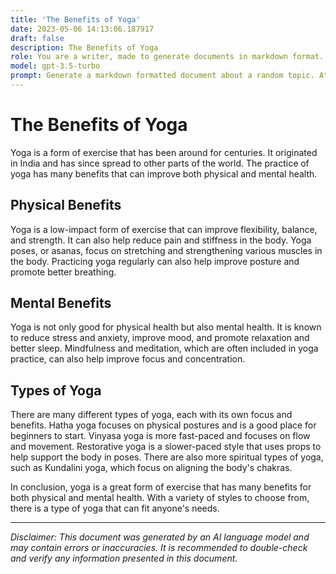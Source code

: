 ```yaml
---
title: 'The Benefits of Yoga'
date: 2023-05-06 14:13:06.187917
draft: false
description: The Benefits of Yoga
role: You are a writer, made to generate documents in markdown format. It is very important that all of the documents you generate are in valid markdown format.
model: gpt-3.5-turbo
prompt: Generate a markdown formatted document about a random topic. At the bottom, include a disclaimer explaining that the document was generated by you. The first line of the document should be the title. Make sure that the entire document is in proper markdown format, using a mix of various tags to make the document visually appealing.
---
```


# The Benefits of Yoga

Yoga is a form of exercise that has been around for centuries. It originated in India and has since spread to other parts of the world. The practice of yoga has many benefits that can improve both physical and mental health.

## Physical Benefits

Yoga is a low-impact form of exercise that can improve flexibility, balance, and strength. It can also help reduce pain and stiffness in the body. Yoga poses, or asanas, focus on stretching and strengthening various muscles in the body. Practicing yoga regularly can also help improve posture and promote better breathing.

## Mental Benefits

Yoga is not only good for physical health but also mental health. It is known to reduce stress and anxiety, improve mood, and promote relaxation and better sleep. Mindfulness and meditation, which are often included in yoga practice, can also help improve focus and concentration.

## Types of Yoga

There are many different types of yoga, each with its own focus and benefits. Hatha yoga focuses on physical postures and is a good place for beginners to start. Vinyasa yoga is more fast-paced and focuses on flow and movement. Restorative yoga is a slower-paced style that uses props to help support the body in poses. There are also more spiritual types of yoga, such as Kundalini yoga, which focus on aligning the body's chakras.

In conclusion, yoga is a great form of exercise that has many benefits for both physical and mental health. With a variety of styles to choose from, there is a type of yoga that can fit anyone's needs.

---

*Disclaimer: This document was generated by an AI language model and may contain errors or inaccuracies. It is recommended to double-check and verify any information presented in this document.*